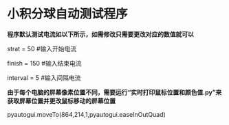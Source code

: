 # 小积分球自动测试程序

**程序默认测试电流如以下所示，如需修改只需要更改对应的数值就可以**

strat = 50 #输入开始电流

finish = 150 #输入结束电流

interval = 5 #输入间隔电流

**由于每个电脑的屏幕像素位置不同，需要运行“实时打印鼠标位置和颜色值.py”来获取屏幕位置并更改鼠标移动的屏幕位置**

pyautogui.moveTo(864,214,1,pyautogui.easeInOutQuad)
